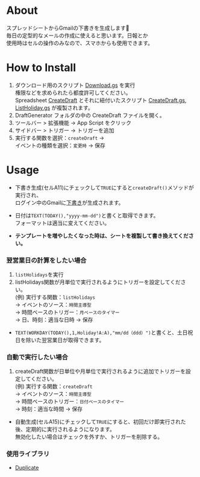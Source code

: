 # About
スプレッドシートからGmailの下書きを生成します📧  
毎日の定型的なメールの作成に使えると思います。日報とか  
使用時はセルの操作のみなので、スマホからも使用できます。  


# How to Install
1. ダウンロード用のスクリプト [Download.gs](https://script.google.com/d/15bk8jepCjzUYt5kU0sisspmS258Ctk_vLB1Gmv_xW1BHvqdRb-XiF0NW/edit?usp=sharing) を実行  
   権限などを求められたら都度許可してください。  
   Spreadsheet [CreateDraft](https://docs.google.com/spreadsheets/d/11jlhA_Tim8s6njnWUwJet0un1q5nkWzBKan9579I7m4/edit#gid=0)
   とそれに紐付いたスクリプト [CreateDraft.gs](https://github.com/c-nao27/gmail-draft-generator/blob/master/DraftGenerator/CreateDraft.gs), [ListHoliday.gs](https://github.com/c-nao27/gmail-draft-generator/blob/master/DraftGenerator/ListHoliday.gs) が複製されます。  
2. DraftGenerator フォルダの中の CreateDraft ファイルを開く。  
3. ツールバー > 拡張機能 -> App Script をクリック
4. サイドバー > トリガー -> トリガーを追加
5. 実行する関数を選択：`createDraft` ->  
   イベントの種類を選択：`変更時` -> 保存


# Usage
- 下書き生成(セルA11)にチェックして`TRUE`にすると`createDraft()`メソッドが実行され、  
  ログイン中のGmailに[下書き](https://mail.google.com/mail/u/0/#drafts)が生成されます。
  
- 日付は`TEXT(TODAY(),"yyyy-mm-dd")`と書くと取得できます。  
  フォーマットは適当に変えてください。
  
- **テンプレートを増やしたくなった時は、シートを複製して書き換えてください。**

### 翌営業日の計算をしたい場合
1. `listHolidays`を実行
2. listHolidays関数が月単位で実行されるようにトリガーを設定してください。  
(例) 実行する関数：`listHolidays`  
-> イベントのソース：`時間主導型`  
-> 時間ベースのトリガー：`月ベースのタイマー`  
-> 日、時刻：適当な日時 -> 保存

- `TEXT(WORKDAY(TODAY(),1,Holiday!A:A),"mm/dd（ddd）")`と書くと、土日祝日を除いた翌営業日が取得できます。

### 自動で実行したい場合
1. createDraft関数が日単位や月単位で実行されるように追加でトリガーを設定してください。  
(例) 実行する関数：`createDraft`  
-> イベントのソース：`時間主導型`  
-> 時間ベースのトリガー：`日付ベースのタイマー`  
-> 時刻：適当な時間 -> 保存

- 自動生成(セルA15)にチェックして`TRUE`にすると、初回だけ即実行された後、定期的に実行されるようになります。  
  無効化したい場合はチェックを外すか、トリガーを削除する。


### 使用ライブラリ
- [Duplicate](https://github.com/c-nao27/gas-duplicate)
